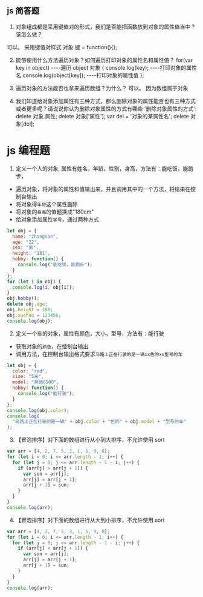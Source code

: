 ## js 简答题

1. 对象组成都是采用键值对的形式，我们是否能把函数放到对象的属性值当中？该怎么做？

可以。 采用键值对样式
对象.键 = function(){};

2. 能够使用什么方法遍历对象？如何遍历打印对象的属性名和属性值？
   for(var key in object) ----遍历 object 对象
   {
   console.log(key); ----打印对象的属性名
   console.log(object[key]); ----打印对象的属性值
   };

3. 遍历对象的方法能否也拿来遍历数组？为什么？
   可以。
   因为数组属于对象

4. 我们知道给对象添加属性有三种方式，那么删除对象的属性能否也有三种方式或者更多呢？请说说你认为删除对象属性的方式有哪些
   '删除对象属性的方式':
   delete 对象.属性;
   delete 对象['属性'];
   var del = '对象的某属性名';
   delete 对象[del];

# js 编程题

1. 定义一个人的对象, 属性有姓名，年龄，性别，身高，方法有：能吃饭，能跑步，

- 遍历对象，将对象的属性和值输出来，并且调用其中的一个方法，将结果在控制台输出
- 将对象得`年龄`这个属性删除
- 将对象的`身高`的值题换成"180cm"
- 给对象添加属性`学号`，通过两种方式

```js
let obj = {
  name: "zhangsan",
  age: "22",
  sex: "男",
  height: "181",
  hobby: function() {
    console.log("能吃饭，能跑步");
  }
};
for (let i in obj) {
  console.log(i, obj[i]);
}
obj.hobby();
delete obj.age;
obj.height = 180;
obj.xuehao = 123456;
console.log(obj);
```

2. 定义一个车的对象，属性有颜色，大小，型号，方法有：能行驶

- 获取对象的`颜色`，在控制台输出
- 调用方法，在控制台输出格式要求`马路上正在行驶的是一辆xx色的xx型号的车`

```js
let obj = {
  color: "red",
  size: "5米",
  model: "奔驰G500",
  hobby: function() {
    console.log("能行驶");
  }
};
console.log(obj.color);
console.log(
  "马路上正在行驶的是一辆" + obj.color + "色的" + obj.model + "型号的车"
);
```

3.  【冒泡排序】对下面的数组进行从小到大排序，不允许使用 sort

```js
var arr = [4, 2, 7, 5, 3, 1, 6, 9, 8];
for (let i = 0; i <= arr.length - 1; i++) {
  for (let j = 0; j <= arr.length - 1 - i; j++) {
    if (arr[j] > arr[j + 1]) {
      var sun = arr[j];
      arr[j] = arr[j + 1];
      arr[j + 1] = sun;
    }
  }
}
console.log(arr);
```

4. 【冒泡排序】对下面的数组进行从大到小排序，不允许使用 sort

```js
var arr = [4, 2, 7, 5, 3, 1, 6, 9, 8];
for (let i = 0; i <= arr.length - 1; i++) {
  for (let j = 0; j <= arr.length - 1 - i; j++) {
    if (arr[j] < arr[j + 1]) {
      var sun = arr[j];
      arr[j] = arr[j + 1];
      arr[j + 1] = sun;
    }
  }
}
console.log(arr);
```
